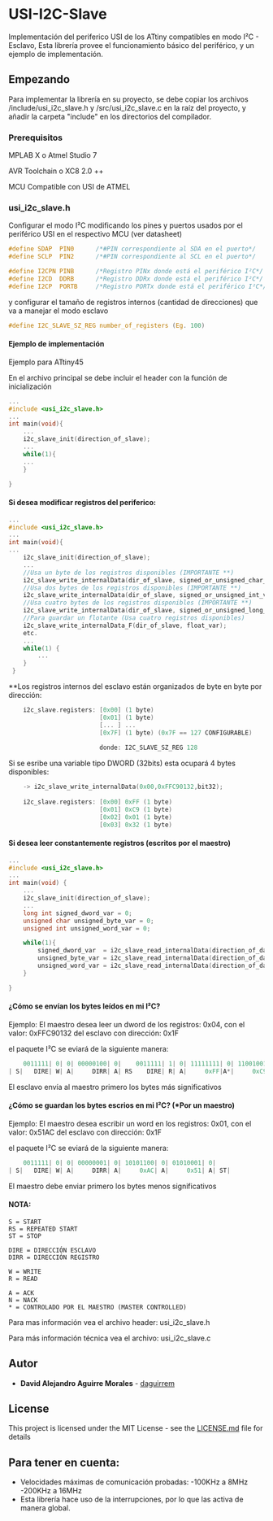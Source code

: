 # USI-I2C-Slave

Implementación del periferico USI de los ATtiny compatibles en modo I²C - Esclavo, Esta librería provee el funcionamiento básico del periférico, y un ejemplo de implementación.

## Empezando

Para implementar la librería en su proyecto, se debe copiar los archivos /include/usi_i2c_slave.h y /src/usi_i2c_slave.c en la raíz del proyecto, y añadir la carpeta "include" en los directorios del compilador.

### Prerequisitos

MPLAB X o Atmel Studio 7

AVR Toolchain o XC8 2.0 ++

MCU Compatible con USI de ATMEL

### usi_i2c_slave.h

Configurar el modo I²C modificando los pines y puertos usados por el periférico USI en el respectivo MCU (ver datasheet)

```c
#define SDAP  PIN0		/*#PIN correspondiente al SDA en el puerto*/
#define SCLP  PIN2		/*#PIN correspondiente al SCL en el puerto*/

#define I2CPN PINB		/*Registro PINx donde está el periférico I²C*/
#define I2CD  DDRB		/*Registro DDRx donde está el periférico I²C*/
#define I2CP  PORTB		/*Registro PORTx donde está el periférico I²C*/
```
y configurar el tamaño de registros internos (cantidad de direcciones) que va a manejar el modo esclavo

```c
#define I2C_SLAVE_SZ_REG number_of_registers (Eg. 100)
```

#### Ejemplo de implementación

Ejemplo para ATtiny45

En el archivo principal se debe incluir el header con la función de inicialización
```c
...
#include <usi_i2c_slave.h>
...
int main(void){
    ...
    i2c_slave_init(direction_of_slave);
    ...
    while(1){
    ...
    }

}
```
#### Si desea modificar registros del periferico:

```c
...
#include <usi_i2c_slave.h>
...
int main(void){
...
    i2c_slave_init(direction_of_slave);
    ...
    //Usa un byte de los registros disponibles (IMPORTANTE **)
    i2c_slave_write_internalData(dir_of_slave, signed_or_unsigned_char_var,bit8);
    //Usa dos bytes de los registros disponibles (IMPORTANTE **)
    i2c_slave_write_internalData(dir_of_slave, signed_or_unsigned_int_var,bit16);
    //Usa cuatro bytes de los registros disponibles (IMPORTANTE **)
    i2c_slave_write_internalData(dir_of_slave, signed_or_unsigned_long_var,bit32);
    //Para guardar un flotante (Usa cuatro registros disponibles)
    i2c_slave_write_internalData_F(dir_of_slave, float_var);
    etc.
    ...
    while(1) {
        ...
    }
 }
```
**Los registros internos del esclavo están organizados de byte en byte por dirección:
```c
    i2c_slave.registers: [0x00] (1 byte)
                         [0x01] (1 byte)
                         [... ] ...
                         [0x7F] (1 byte) (0x7F == 127 CONFIGURABLE)
                         
                         donde: I2C_SLAVE_SZ_REG 128
``` 
   Si se esribe una variable tipo DWORD (32bits) esta ocupará 4 bytes disponibles:
```c
    -> i2c_slave_write_internalData(0x00,0xFFC90132,bit32);
    
    i2c_slave.registers: [0x00] 0xFF (1 byte)
                         [0x01] 0xC9 (1 byte)
                         [0x02] 0x01 (1 byte)
                         [0x03] 0x32 (1 byte)
```

#### Si desea leer constantemente registros (escritos por el maestro)

```c
...
#include <usi_i2c_slave.h>
...
int main(void) {
    ...
    i2c_slave_init(direction_of_slave);
    ...
    long int signed_dword_var = 0;
    unsigned char unsigned_byte_var = 0;
    unsigned int unsigned_word_var = 0;

    while(1){
        signed_dword_var  = i2c_slave_read_internalData(direction_of_data_in_registers,bit32);
        unsigned_byte_var = i2c_slave_read_internalData(direction_of_data_in_registers,bit8);
        unsigned_word_var = i2c_slave_read_internalData(direction_of_data_in_registers,bit16);
    }

}
```
#### ¿Cómo se envían los bytes leídos en mi I²C?
 
 Ejemplo: 
 El maestro desea leer un dword de los registros: 0x04, con el valor: 0xFFC90132
 del esclavo con dirección: 0x1F

 el paquete I²C se eviará de la siguiente manera:
```c
    0011111| 0| 0| 00000100| 0|    0011111| 1| 0| 11111111| 0| 11001001| 0| 00000001| 0| 00110010| 1|
| S|   DIRE| W| A|     DIRR| A| RS    DIRE| R| A|     0xFF|A*|     0xC9|A*|     0x01|A*|     0x32|N*| ST|
```
 El esclavo envía al maestro primero los bytes más significativos

 #### ¿Cómo se guardan los bytes escrios en mi I²C? (*Por un maestro)
 
 Ejemplo:
 El maestro desea escribir un word en los registros: 0x01, con el valor: 0x51AC
 del esclavo con dirección: 0x1F

 el paquete I²C se eviará de la siguiente manera:
```c
    0011111| 0| 0| 00000001| 0| 10101100| 0| 01010001| 0|
| S|   DIRE| W| A|     DIRR| A|     0xAC| A|     0x51| A| ST|
```
 El maestro debe enviar primero los bytes menos significativos

 #### NOTA:
 ```
 S = START
 RS = REPEATED START
 ST = STOP

 DIRE = DIRECCIÓN ESCLAVO
 DIRR = DIRECCIÓN REGISTRO
 
 W = WRITE
 R = READ

 A = ACK
 N = NACK
 * = CONTROLADO POR EL MAESTRO (MASTER CONTROLLED)
 ```
 
 Para mas información vea el archivo header: usi_i2c_slave.h
 
 Para más información técnica vea el archivo: usi_i2c_slave.c
 
## Autor

* **David Alejandro Aguirre Morales** - [daguirrem](https://github.com/daguirrem)

## License

This project is licensed under the MIT License - see the [LICENSE.md](LICENSE.md) file for details

## Para tener en cuenta:

* Velocidades máximas de comunicación probadas:
  -100KHz a 8MHz
  -200KHz a 16MHz
* Esta librería hace uso de la interrupciones, por lo que las activa de manera global.
